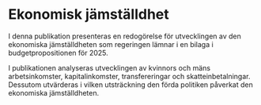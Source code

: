 # Ekonomisk jämställdhet

I denna publikation presenteras en redogörelse för utvecklingen av den ekonomiska jämställdheten som regeringen lämnar i en bilaga i budgetpropositionen för 2025.

I publikationen analyseras utvecklingen av kvinnors och mäns arbetsinkomster, kapitalinkomster, transfereringar och skatteinbetalningar. Dessutom utvärderas i vilken utsträckning den förda politiken påverkat den ekonomiska jämställdheten.
